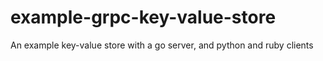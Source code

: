 # example-grpc-key-value-store
An example key-value store with a go server, and python and ruby clients

